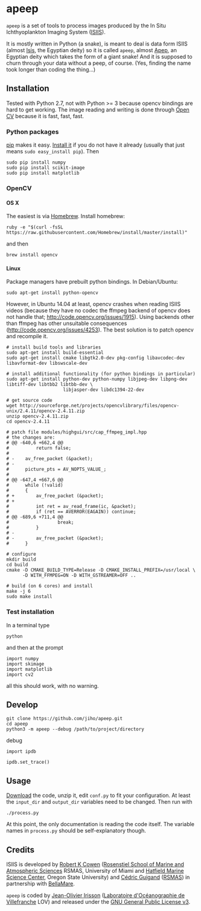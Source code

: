 
# apeep

`apeep` is a set of tools to process images produced by the In Situ Ichthyoplankton Imaging System ([ISIIS](http://yyy.rsmas.miami.edu/groups/larval-fish/isiis.html)).

It is mostly written in Python (a snake), is meant to deal is data form ISIIS (almost [Isis](http://en.wikipedia.org/wiki/Isis), the Egyptian deity) so it is called `apeep`, almost [Apep](http://en.wikipedia.org/wiki/Apep), an Egyptian deity which takes the form of a giant snake! And it is supposed to churn through your data without a peep, of course. (Yes, finding the name took longer than coding the thing...)


## Installation

Tested with Python 2.7, not with Python >= 3 because opencv bindings are hard to get working. The image reading and writing is done through [Open CV](http://opencv.org "OpenCV | OpenCV") because it is fast, fast, fast.

### Python packages

[pip](https://pypi.python.org/pypi/pip) makes it easy. [Install it](https://pip.pypa.io/en/latest/installing.html) if you do not have it already (usually that just means `sudo easy_install pip`). Then

    sudo pip install numpy
    sudo pip install scikit-image
    sudo pip install matplotlib


### OpenCV

#### OS X

The easiest is via [Homebrew](http://brew.sh "Homebrew — The missing package manager for OS X"). Install homebrew:

    ruby -e "$(curl -fsSL https://raw.githubusercontent.com/Homebrew/install/master/install)"

and then

    brew install opencv

#### Linux

Package managers have prebuilt python bindings. In Debian/Ubuntu:

    sudo apt-get install python-opencv

However, in Ubuntu 14.04 at least, opencv crashes when reading ISIIS videos (because they have no codec the ffmpeg backend of opencv does not handle that; http://code.opencv.org/issues/1915). Using backends other than ffmpeg has other unsuitable consequences (http://code.opencv.org/issues/4253). The best solution is to patch opencv and recompile it.

    # install build tools and libraries
    sudo apt-get install build-essential
    sudo apt-get install cmake libgtk2.0-dev pkg-config libavcodec-dev libavformat-dev libswscale-dev
    
    # install additional functionality (for python bindings in particular)
    sudo apt-get install python-dev python-numpy libjpeg-dev libpng-dev libtiff-dev libtbb2 libtbb-dev \
                         libjasper-dev libdc1394-22-dev
    
    # get source code
    wget http://sourceforge.net/projects/opencvlibrary/files/opencv-unix/2.4.11/opencv-2.4.11.zip
    unzip opencv-2.4.11.zip
    cd opencv-2.4.11
    
    # patch file modules/highgui/src/cap_ffmpeg_impl.hpp
    # the changes are:
    # @@ -640,6 +662,4 @@
    #          return false;
    # 
    # -    av_free_packet (&packet);
    # -
    #      picture_pts = AV_NOPTS_VALUE_;
    # 
    # @@ -647,4 +667,6 @@
    #      while (!valid)
    #      {
    # +        av_free_packet (&packet);
    # +
    #          int ret = av_read_frame(ic, &packet);
    #          if (ret == AVERROR(EAGAIN)) continue;
    # @@ -689,6 +711,4 @@
    #                  break;
    #          }
    # -
    # -        av_free_packet (&packet);
    #      }

    # configure
    mkdir build
    cd build
    cmake -D CMAKE_BUILD_TYPE=Release -D CMAKE_INSTALL_PREFIX=/usr/local \
          -D WITH_FFMPEG=ON -D WITH_GSTREAMER=OFF ..

    # build (on 6 cores) and install
    make -j 6
    sudo make install


### Test installation

In a terminal type

    python

and then at the prompt

    import numpy
    import skimage
    import matplotlib
    import cv2

all this should work, with no warning.

## Develop

```
git clone https://github.com/jiho/apeep.git
cd apeep
python3 -m apeep --debug /path/to/project/directory
```

debug

```
import ipdb

ipdb.set_trace()
```


## Usage

[Download](https://github.com/jiho/apeep/archive/master.zip) the code, unzip it, edit `conf.py` to fit your configuration. At least the `input_dir` and `output_dir` variables need to be changed. Then run with

    ./process.py

At this point, the only documentation is reading the code itself. The variable names in `process.py` should be self-explanatory though.


## Credits

ISIIS is developed by [Robert K Cowen](http://ceoas.oregonstate.edu/profile/cowen/) ([Rosenstiel School of Marine and Atmospheric Sciences](http://www.rsmas.miami.edu/) RSMAS, University of Miami and [Hatfield Marine Science Center](http://hmsc.oregonstate.edu), Oregon State University) and [Cédric Guigand](http://yyy.rsmas.miami.edu/groups/larval-fish/cedric.html) ([RSMAS](http://www.rsmas.miami.edu)) in partnership with [BellaMare](http://www.bellamare-us.com).

`apeep` is coded by [Jean-Olivier Irisson](http://www.obs-vlfr.fr/~irisson/) ([Laboratoire d'Océanographie de Villefranche](http://lov.obs-vlfr.fr) LOV) and released under the [GNU General Public License v3](http://www.gnu.org/copyleft/gpl.html).
